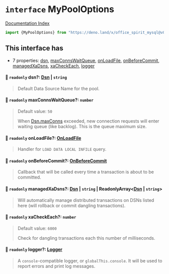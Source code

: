# `interface` MyPoolOptions

[Documentation Index](../README.md)

```ts
import {MyPoolOptions} from "https://deno.land/x/office_spirit_mysql@v0.23.0/mod.ts"
```

## This interface has

- 7 properties:
[dsn](#-readonly-dsn-dsn--string),
[maxConnsWaitQueue](#-readonly-maxconnswaitqueue-number),
[onLoadFile](#-readonly-onloadfile-onloadfile),
[onBeforeCommit](#-readonly-onbeforecommit-onbeforecommit),
[managedXaDsns](#-readonly-managedxadsns-dsn--string--readonlyarraydsn--string),
[xaCheckEach](#-readonly-xacheckeach-number),
[logger](#-readonly-logger-logger)


#### 📄 `readonly` dsn?: [Dsn](../class.Dsn/README.md) | `string`

> Default Data Source Name for the pool.



#### 📄 `readonly` maxConnsWaitQueue?: `number`

> Default value: `50`
> 
> When [Dsn.maxConns](../class.Dsn/README.md#-accessor-maxconns-number) exceeded, new connection requests will enter waiting queue (like backlog). This is the queue maximum size.



#### 📄 `readonly` onLoadFile?: [OnLoadFile](../type.OnLoadFile/README.md)

> Handler for `LOAD DATA LOCAL INFILE` query.



#### 📄 `readonly` onBeforeCommit?: [OnBeforeCommit](../type.OnBeforeCommit/README.md)

> Callback that will be called every time a transaction is about to be committed.



#### 📄 `readonly` managedXaDsns?: [Dsn](../class.Dsn/README.md) | `string` | ReadonlyArray\<[Dsn](../class.Dsn/README.md) | `string`>

> Will automatically manage distributed transactions on DSNs listed here (will rollback or commit dangling transactions).



#### 📄 `readonly` xaCheckEach?: `number`

> Default value: `6000`
> 
> Check for dangling transactions each this number of milliseconds.



#### 📄 `readonly` logger?: [Logger](../interface.Logger/README.md)

> A `console`-compatible logger, or `globalThis.console`. It will be used to report errors and print log messages.



